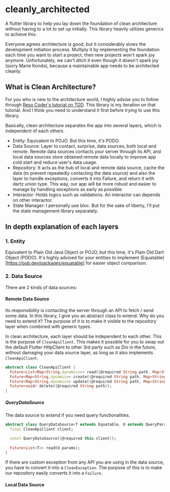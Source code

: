 # cleanly_architected

A flutter library to help you lay down the foundation of clean architecture without having to a lot to set up initially. This library heavily utilizes generics to achieve this.

Everyone agrees architecture is good, but it considerably slows the development initiation process. Multiply it by implementing the foundation each time you want to start a project, then new projects won't spark joy anymore. Unfortunately, we can't ditch it even though it doesn't spark joy (sorry Marie Kondo), because a maintainable app needs to be architected cleanly.

## What is Clean Architecture?

For you who is new to the architecture world, I highly advise you to follow through [Reso Coder's tutorial on TDD](https://resocoder.com/category/tutorials/flutter/tdd-clean-architecture/). This library is my iteration on that tutorial. And I think you need to understand it first before trying to use this library.

Basically, clean architecture separates the app into several layers, which is independent of each others.
- Entity: Equivalent to POJO. But this time, it's PODO.
- Data Source: Layer to contact, surprise, data sources, both local and remote. Remote data sources contacts your server through its API, and local data sources store obtained remote data locally to improve app cold start and reduce user's data usage.
- Repository: It acts as the hub of local and remote data source, cache the data (to prevent repeatedly contacting the data source) and also the layer to handle exceptions, converts it into Failure, and return it with dartz union type. This way, our app will be more robust and easier to manage by handling exceptions as early as possible.
- Interactor: Holds logics such as validations. An interactor can depends on other interactor.
- State Manager: I personally use bloc. But for the sake of liberty, I'll put the state management library separately.

## In depth explanation of each layers

### 1. Entity
Equivalent to Plain Old Java Object or POJO, but this time, it's Plain Old Dart Object (PODO). It's highly advised for your entities to implement (Equatable)[https://pub.dev/packages/equatable] for easier object comparison.

### 2. Data Source
There are 2 kinds of data sources:

#### Remote Data Source
Its responsibility is contacting the server through an API to fetch / send some data. In this library, I give you an abstract class to extend. Why do you need to extend it? The purpose of it is to make it visible to the repository layer when combined with generic types.

In clean architecture, each layer should be independent to each other. This is the purpose of `CleanApiClient`. This makes it possible for you to swap out the default Flutter HttpClient to other 3rd party such as Dio in the future, without damaging your data source layer, as long as it also implements `CleanApiClient`.

```dart
abstract class CleanApiClient {
  Future<List<Map<String,dynamic>>> read({@required String path, Map<String,dynamic> queryParams});
  Future<Map<String,dynamic>> create({@required String path, Map<String,dynamic> body});
  Future<Map<String,dynamic>> update({@required String path, Map<String,dynamic> body});
  Future<void> delete({@required String path});
}
```

##### QueryDataSource 
The data source to extend if you need query functionalities. 

```dart
abstract class QueryDataSource<T extends Equatable, U extends QueryParams<T>> {
  final CleanApiClient client;

  const QueryDataSource({@required this.client});
  
  Future<List<T>> read(U params);
}
```

If there are custom exception from any API you are using in the data source, you have to convert it into a `CleanException`. The purpose of this is to make our repository easily converts it into a `Failure`.

#### Local Data Source